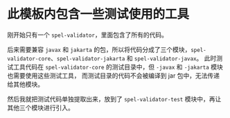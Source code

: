 # 此模板内包含一些测试使用的工具

刚开始只有一个 `spel-validator`，里面包含了所有的代码。

后来需要兼容 `javax` 和 `jakarta` 的包，所以将代码分成了三个模块，`spel-validator-core`、`spel-validator-jakarta` 和 `spel-validator-javax`。
此时测试工具代码在 `spel-validator-core` 的测试目录中，但 `-javax` 和 `-jakarta` 模块也需要使用这些测试工具，
而测试目录的代码不会被编译到 jar 包中，无法传递给其他模块。

然后我就把测试代码单独提取出来，放到了 `spel-validator-test` 模块中，再让其他三个模块进行引入。
